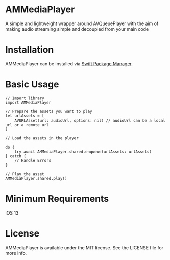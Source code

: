 # AMMediaPlayer

A simple and lightweight wrapper around AVQueuePlayer with the aim of making audio streaming simple and decoupled from your main code

# Installation
AMMediaPlayer can be installed via [Swift Package Manager](https://www.swift.org/package-manager/). 

# Basic Usage
```
// Import library
import AMMediaPlayer

// Prepare the assets you want to play
let urlAssets = [
    AVURLAsset(url: audioUrl, options: nil) // audioUrl can be a local url or a remote url
]

// Load the assets in the player

do {
    try await AMMediaPlayer.shared.enqueue(urlAssets: urlAssets)
} catch {
    // Handle Errors
}

// Play the asset
AMMediaPlayer.shared.play()

```

# Minimum Requirements
iOS 13

# License
AMMediaPlayer is available under the MIT license. See the LICENSE file for more info.